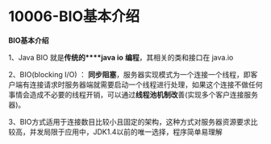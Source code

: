 # 10006-BIO基本介绍

**BIO基本介绍**

1、Java BIO 就是**传统的****java io** **编程**，其相关的类和接口在 java.io

2、BIO(blocking I/O) ： **同步阻塞**，服务器实现模式为一个连接一个线程，即客户端有连接请求时服务器端就需要启动一个线程进行处理，如果这个连接不做任何事情会造成不必要的线程开销，可以通过**线程池机制改**善(实现多个客户连接服务器)。 

3、BIO方式适用于连接数目比较小且固定的架构，这种方式对服务器资源要求比较高，并发局限于应用中，JDK1.4以前的唯一选择，程序简单易理解

